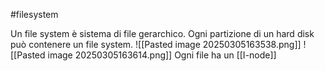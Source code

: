 #filesystem


Un file system è sistema di file gerarchico. Ogni partizione di un hard disk può contenere un file system.
![[Pasted image 20250305163538.png]]
![[Pasted image 20250305163614.png]]
Ogni file ha un [[I-node]]

